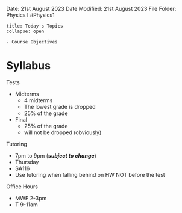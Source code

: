 Date: 21st August 2023
Date Modified: 21st August 2023
File Folder: Physics I
#Physics1

```ad-abstract
title: Today's Topics
collapse: open

- Course Objectives

```

# Syllabus

Tests
- Midterms
	- 4 midterms
	- The lowest grade is dropped
	- 25% of the grade
- Final
	- 25% of the grade
	- will not be dropped (obviously)

Tutoring
- 7pm to 9pm (***subject to change***)
- Thursday
- SA116
- Use tutoring when falling behind on HW NOT before the test

Office Hours
- MWF 2-3pm
- T 9-11am

